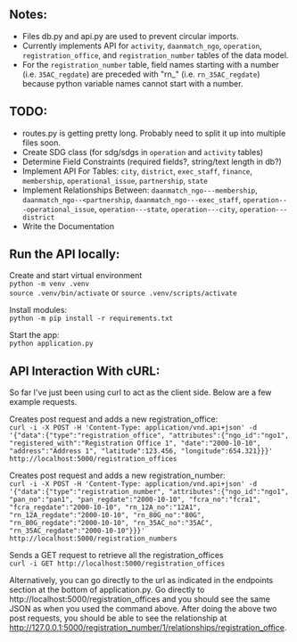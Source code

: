 ## Notes: 
* Files db.py and api.py are used to prevent circular imports.
* Currently implements API for `activity`, `daanmatch_ngo`, `operation`, `registration_office`, and `registration_number` tables of the data model. 
* For the `registration_number` table, field names starting with a number (i.e. `35AC_regdate`) are preceded with "rn_" (i.e. `rn_35AC_regdate`) because python variable names cannot start with a number.

## TODO:
* routes.py is getting pretty long. Probably need to split it up into 
multiple files soon.
* Create SDG class (for sdg/sdgs in `operation` and `activity` tables)
* Determine Field Constraints (required fields?, string/text length in db?)
* Implement API For Tables: `city`, `district`, `exec_staff`, `finance`, `membership`, `operational_issue`, `partnership`, `state`
* Implement Relationships Between: `daanmatch_ngo---membership`, `daanmatch_ngo--<partnership`, `daanmatch_ngo---exec_staff`, `operation---operational_issue`, `operation---state`, `operation---city`, `operation---district`
* Write the Documentation

## Run the API locally:
Create and start virtual environment<br/>
`python -m venv .venv`<br/>
`source .venv/bin/activate` or `source .venv/scripts/activate`

Install modules:<br/>
`python -m pip install -r requirements.txt`

Start the app:<br/>
`python application.py`

## API Interaction With cURL:
So far I've just been using curl to act as the client side. 
Below are a few example requests.

Creates post request and adds a new registration_office:<br/>
`curl -i -X POST -H 'Content-Type: application/vnd.api+json' -d '{"data":{"type":"registration_office", "attributes":{"ngo_id":"ngo1", "registered_with":"Registration Office 1", "date":"2000-10-10", "address":"Address 1", "latitude":123.456, "longitude":654.321}}}' http://localhost:5000/registration_offices`

Creates post request and adds a new registration_number:<br/>
`curl -i -X POST -H 'Content-Type: application/vnd.api+json' -d '{"data":{"type":"registration_number", "attributes":{"ngo_id":"ngo1", "pan_no":"pan1", "pan_regdate":"2000-10-10", "fcra_no":"fcra1", "fcra_regdate":"2000-10-10", "rn_12A_no":"12A1", "rn_12A_regdate":"2000-10-10", "rn_80G_no":"80G", "rn_80G_regdate":"2000-10-10", "rn_35AC_no":"35AC", "rn_35AC_regdate":"2000-10-10"}}}' http://localhost:5000/registration_numbers`

Sends a GET request to retrieve all the registration_offices<br/>
`curl -i GET http://localhost:5000/registration_offices`

Alternatively, you can go directly to the url as indicated in the endpoints section at the bottom of application.py.
Go directly to http://localhost:5000/registration_offices and you should see the same JSON as when you used the command above.
After doing the above two post requests, you should be able to see the relationship at http://127.0.0.1:5000/registration_number/1/relationships/registration_office.



